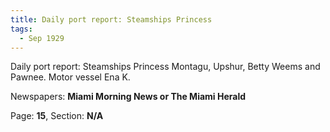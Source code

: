 ```yaml
---  
title: Daily port report: Steamships Princess  
tags:  
  - Sep 1929  
---  
```

  
Daily port report: Steamships Princess Montagu, Upshur, Betty Weems and Pawnee. Motor vessel Ena K.  
  
Newspapers: **Miami Morning News or The Miami Herald**  
  
Page: **15**, Section: **N/A** 
